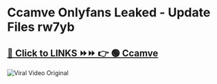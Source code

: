 
 # Ccamve Onlyfans Leaked - Update Files rw7yb

## <h2><a href="https://clipsfans.com/Ccamve&ref=git">🔗 Click to LINKS ⏩⏩ 👉 🟢 Ccamve </a></h2>

<a href="https://clipsfans.com/Ccamve&ref=git" rel="nofollow" data-target="animated-image.originalLink"><img src="https://i.ibb.co.com/xMMVF88/686577567.gif" alt="Viral Video Original" style="max-width: 100%; display: inline-block;" data-target="animated-image.originalImage"></a>

